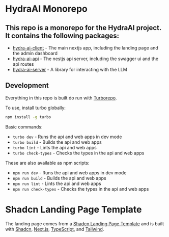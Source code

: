 # HydraAI Monorepo

## This repo is a monorepo for the HydraAI project. It contains the following packages:

- [hydra-ai-client](./apps/web) - The main nextjs app, including the landing page and the admin dashboard
- [hydra-ai-api](./apps/api) - The nestjs api server, including the swagger ui and the api routes
- [hydra-ai-server](./packages/hydra-ai-server) - A library for interacting with the LLM

## Development

Everything in this repo is built do run with [Turborepo](https://turbo.build/).

To use, install turbo globally:

```bash
npm install -g turbo
```

Basic commands:

- `turbo dev` - Runs the api and web apps in dev mode
- `turbo build` - Builds the api and web apps
- `turbo lint` - Lints the api and web apps
- `turbo check-types` - Checks the types in the api and web apps

These are also available as npm scripts:

- `npm run dev` - Runs the api and web apps in dev mode
- `npm run build` - Builds the api and web apps
- `npm run lint` - Lints the api and web apps
- `npm run check-types` - Checks the types in the api and web apps

# Shadcn Landing Page Template

The landing page comes from a [Shadcn Landing Page Template](https://github.com/nobruf/shadcn-landing-page) and is built with [Shadcn](https://ui.shadcn.com/), [Next.js](https://nextjs.org/), [TypeScript](https://www.typescriptlang.org/), and [Tailwind](https://tailwindcss.com/).
